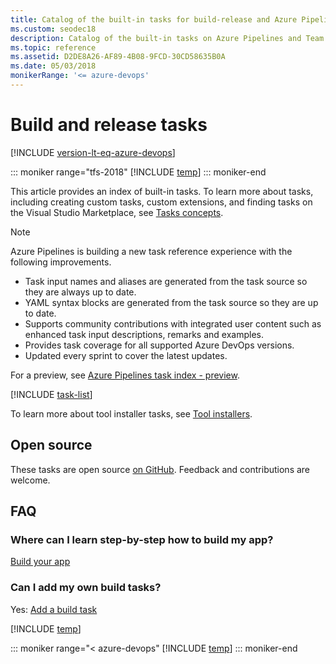 ```yaml
---
title: Catalog of the built-in tasks for build-release and Azure Pipelines & TFS 
ms.custom: seodec18
description: Catalog of the built-in tasks on Azure Pipelines and Team Foundation Server
ms.topic: reference
ms.assetid: D2DE8A26-AF89-4B08-9FCD-30CD58635B0A
ms.date: 05/03/2018
monikerRange: '<= azure-devops'
---
```


# Build and release tasks

[!INCLUDE [version-lt-eq-azure-devops](../../includes/version-lt-eq-azure-devops.md)]

::: moniker range="tfs-2018"
[!INCLUDE [temp](../includes/concept-rename-note.md)]
::: moniker-end

This article provides an index of built-in tasks. To learn more about tasks, including creating custom tasks, custom extensions, and finding tasks on the Visual Studio Marketplace, see [Tasks concepts](../process/tasks.md).

> [!NOTE]
> Azure Pipelines is building a new task reference experience with the following improvements.
> * Task input names and aliases are generated from the task source so they are always up to date.
> * YAML syntax blocks are generated from the task source so they are up to date.
> * Supports community contributions with integrated user content such as enhanced task input descriptions, remarks and examples.
> * Provides task coverage for all supported Azure DevOps versions.
> * Updated every sprint to cover the latest updates.
>
> For a preview, see [Azure Pipelines task index - preview](/azure/devops/pipelines/tasks/reference).

[!INCLUDE [task-list](includes/task-list.md)]

To learn more about tool installer tasks, see [Tool installers](../process/tasks.md#tool-installers).

## Open source

These tasks are open source [on GitHub](https://github.com/Microsoft/azure-pipelines-tasks). Feedback and contributions are welcome.

## FAQ  

<!-- BEGINSECTION class="md-qanda" -->

### Where can I learn step-by-step how to build my app?

[Build your app](/previous-versions/azure/devops/pipelines/apps/)

### Can I add my own build tasks?

Yes: [Add a build task](../../extend/develop/add-build-task.md)

[!INCLUDE [temp](../includes/qa-agents.md)]

::: moniker range="< azure-devops"
[!INCLUDE [temp](../includes/qa-versions.md)]
::: moniker-end

<!-- ENDSECTION -->
